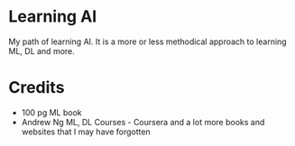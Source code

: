 # Learning AI
 My path of learning AI. It is a more or less methodical approach to learning ML, DL and more.

# Credits
 - 100 pg ML book
 - Andrew Ng ML, DL Courses - Coursera
   and a lot more books and websites that I may have forgotten